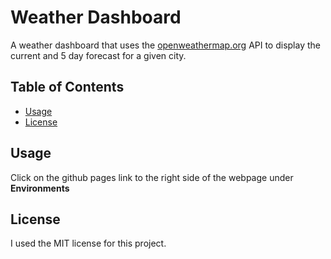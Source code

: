 # Weather Dashboard 

A weather dashboard that uses the [openweathermap.org](https://openweathermap.org/) API to display the current and 5 day forecast for a given city.

## Table of Contents

- [Usage](#usage)
- [License](#license)

## Usage

Click on the github pages link to the right side of the webpage under **Environments**


## License

I used the MIT license for this project.


